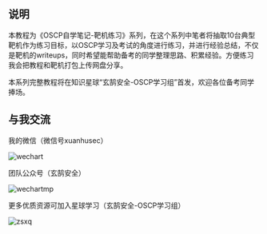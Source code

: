 ## 说明


本教程为《OSCP自学笔记-靶机练习》系列，在这个系列中笔者将抽取10台典型靶机作为练习目标，以OSCP学习及考试的角度进行练习，并进行经验总结，不仅是靶机的writeups，同时希望能帮助备考的同学整理思路、积累经验。方便练习我会把教程和靶机打包上传网盘分享。

本系列完整教程将在知识星球“玄鹄安全-OSCP学习组”首发，欢迎各位备考同学捧场。


## 与我交流

我的微信（微信号xuanhusec）


![wechart](../img/wechart.jpg)


团队公众号（玄鹄安全）


![wechartmp](../img/mp.png)



更多优质资源可加入星球学习（玄鹄安全-OSCP学习组）


![zsxq](../img/xq.png)
